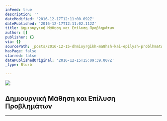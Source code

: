 ```yaml
---
inFeed: true
description: ''
dateModified: '2016-12-17T12:11:00.692Z'
datePublished: '2016-12-17T12:11:02.112Z'
title: Δημιουργική Μάθηση και Επίλυση Προβλημάτων
author: []
publisher: {}
via: {}
sourcePath: _posts/2016-12-15-dhmioyrgikh-ma8hsh-kai-epilysh-problhmatwn.md
hasPage: false
starred: false
datePublishedOriginal: '2016-12-15T15:09:39.007Z'
_type: Blurb

---
```

![](https://the-grid-user-content.s3-us-west-2.amazonaws.com/8fe55ae7-d467-45c2-9c5d-b91dac5056b3.gif)

## Δημιουργική Μάθηση και Επίλυση Προβλημάτων

---